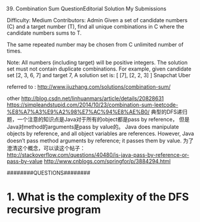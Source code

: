 39. Combination Sum   QuestionEditorial Solution  My Submissions

Difficulty: Medium
Contributors: Admin
Given a set of candidate numbers (C) and a target number (T), find all unique combinations in C where the candidate numbers sums to T.

The same repeated number may be chosen from C unlimited number of times.

Note:
All numbers (including target) will be positive integers.
The solution set must not contain duplicate combinations.
For example, given candidate set [2, 3, 6, 7] and target 7,
A solution set is:
[
  [7],
  [2, 2, 3]
]
Snapchat Uber

referred to : http://www.jiuzhang.com/solutions/combination-sum/


other
http://blog.csdn.net/linhuanmars/article/details/20828631
https://simpleandstupid.com/2014/10/23/combination-sum-leetcode-%E8%A7%A3%E9%A2%98%E7%AC%94%E8%AE%B0/
典型的DFS递归题，一个注意的知识点是Java对于所有的object都是pass by reference，
但是Java对method的arguments是pass by value的。
Java does manipulate objects by reference, and all object variables are references.
However, Java doesn’t pass method arguments by reference; it passes them by value.
为了澄清这个概念，可以读这个帖子：http://stackoverflow.com/questions/40480/is-java-pass-by-reference-or-pass-by-value
http://www.cnblogs.com/springfor/p/3884294.html


########QUESTIONS########
# 1. What is the complexity of the DFS recursive program
